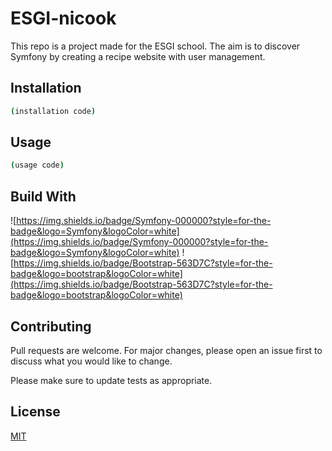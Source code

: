 # ESGI-nicook
This repo is a project made for the ESGI school.
The aim is to discover Symfony by creating a recipe website with user management.

## Installation
```bash
(installation code)
```

## Usage
```bash
(usage code)
```

## Build With

![https://img.shields.io/badge/Symfony-000000?style=for-the-badge&logo=Symfony&logoColor=white](https://img.shields.io/badge/Symfony-000000?style=for-the-badge&logo=Symfony&logoColor=white) ![https://img.shields.io/badge/Bootstrap-563D7C?style=for-the-badge&logo=bootstrap&logoColor=white](https://img.shields.io/badge/Bootstrap-563D7C?style=for-the-badge&logo=bootstrap&logoColor=white)

## Contributing

Pull requests are welcome. For major changes, please open an issue first
to discuss what you would like to change.

Please make sure to update tests as appropriate.

## License

[MIT](https://choosealicense.com/licenses/mit/)
